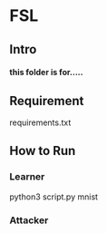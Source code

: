 # FSL

## Intro
#### this folder is for.....

## Requirement
requirements.txt

## How to Run
### Learner
python3 script.py mnist
### Attacker


